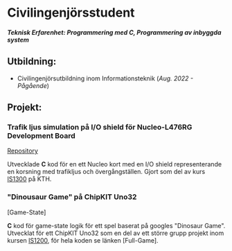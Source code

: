 # Civilingenjörsstudent

##### Teknisk Erfarenhet: Programmering med C, Programmering av inbyggda system

## Utbildning:
- Civilingenjörsutbildning inom Informationsteknik (_Aug. 2022 - Pågående_)

## Projekt:
### Trafik ljus simulation på I/O shield för Nucleo-L476RG Development Board
[Repository](https://github.com/boxskeppet/Intersection-on-I-O-shield)

Utvecklade **C** kod för en ett Nucleo kort med en I/O shield representerande en korsning med trafikljus och övergångställen. Gjort som del av kurs [IS1300](https://www.kth.se/student/kurser/kurs/IS1300) på KTH.

### "Dinousaur Game" på ChipKIT Uno32
[Game-State]

**C** kod för game-state logik för ett spel baserat på googles "Dinosaur Game". Utvecklat för ett ChipKIT Uno32 som en del av ett större grupp projekt inom kursen [IS1200](https://www.kth.se/student/kurser/kurs/IS1200?l=en), för hela koden se länken [Full-Game].


